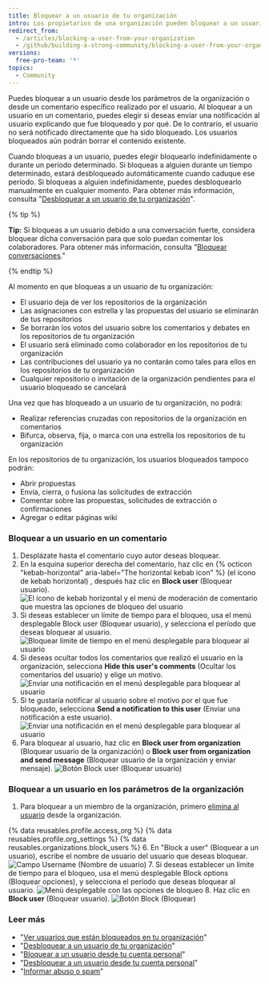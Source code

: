 ```yaml
---
title: Bloquear a un usuario de tu organización
intro: Los propietarios de una organización pueden bloquear a un usuario para eliminar la capacidad del usuario para colaborar en los repositorios de la organización.
redirect_from:
  - /articles/blocking-a-user-from-your-organization
  - /github/building-a-strong-community/blocking-a-user-from-your-organization
versions:
  free-pro-team: '*'
topics:
  - Community
---
```


Puedes bloquear a un usuario desde los parámetros de la organización o desde un comentario específico realizado por el usuario. Al bloquear a un usuario en un comentario, puedes elegir si deseas enviar una notificación al usuario explicando que fue bloqueado y por qué. De lo contrario, el usuario no será notificado directamente que ha sido bloqueado. Los usuarios bloqueados aún podrán borrar el contenido existente.

Cuando bloqueas a un usuario, puedes elegir bloquearlo indefinidamente o durante un período determinado. Si bloqueas a alguien durante un tiempo determinado, estará desbloqueado automáticamente cuando caduque ese período. Si bloqueas a alguien indefinidamente, puedes desbloquearlo manualmente en cualquier momento. Para obtener más información, consulta "[Desbloquear a un usuario de tu organización](/communities/maintaining-your-safety-on-github/unblocking-a-user-from-your-organization)".

{% tip %}

**Tip:** Si bloqueas a un usuario debido a una conversación fuerte, considera bloquear dicha conversación para que solo puedan comentar los colaboradores. Para obtener más información, consulta "[Bloquear conversaciones](/communities/moderating-comments-and-conversations/locking-conversations)."

{% endtip %}

Al momento en que bloqueas a un usuario de tu organización:
- El usuario deja de ver los repositorios de la organización
- Las asignaciones con estrella y las propuestas del usuario se eliminarán de tus repositorios
- Se borrarán los votos del usuario sobre los comentarios y debates en los repositorios de tu organización
- El usuario será eliminado como colaborador en los repositorios de tu organización
- Las contribuciones del usuario ya no contarán como tales para ellos en los repositorios de tu organización
- Cualquier repositorio o invitación de la organización pendientes para el usuario bloqueado se cancelará

Una vez que has bloqueado a un usuario de tu organización, no podrá:
- Realizar referencias cruzadas con repositorios de la organización en comentarios
- Bifurca, observa, fija, o marca con una estrella los repositorios de tu organización

En los repositorios de tu organización, los usuarios bloqueados tampoco podrán:
- Abrir propuestas
- Envía, cierra, o fusiona las solicitudes de extracción
- Comentar sobre las propuestas, solicitudes de extracción o confirmaciones
- Agregar o editar páginas wiki

### Bloquear a un usuario en un comentario

1. Desplázate hasta el comentario cuyo autor deseas bloquear.
2. En la esquina superior derecha del comentario, haz clic en {% octicon "kebab-horizontal" aria-label="The horizontal kebab icon" %} (el ícono de kebab horizontal) , después haz clic en **Block user** (Bloquear usuario). ![El ícono de kebab horizontal y el menú de moderación de comentario que muestra las opciones de bloqueo del usuario](/assets/images/help/repository/comment-menu-block-user.png)
3. Si deseas establecer un límite de tiempo para el bloqueo, usa el menú desplegable Block user (Bloquear usuario), y selecciona el período que deseas bloquear al usuario. ![Bloquear límite de tiempo en el menú desplegable para bloquear al usuario](/assets/images/help/organizations/org-block-options-menu-from-comment.png)
4. Si deseas ocultar todos los comentarios que realizó el usuario en la organización, selecciona **Hide this user's comments** (Ocultar los comentarios del usuario) y elige un motivo. ![Enviar una notificación en el menú desplegable para bloquear al usuario](/assets/images/help/organizations/org-block-options-menu-hide-user-comments.png)
5. Si te gustaría notificar al usuario sobre el motivo por el que fue bloqueado, selecciona **Send a notification to this user** (Enviar una notificación a este usuario). ![Enviar una notificación en el menú desplegable para bloquear al usuario](/assets/images/help/organizations/org-block-options-menu-send-notification.png)
6. Para bloquear al usuario, haz clic en **Block user from organization** (Bloquear usuario de la organización) o **Block user from organization and send message** (Bloquear usuario de la organización y enviar mensaje). ![Botón Block user (Bloquear usuario)](/assets/images/help/organizations/org-block-user-button-in-comment.png)

### Bloquear a un usuario en los parámetros de la organización

1. Para bloquear a un miembro de la organización, primero [elimina al usuario](/articles/removing-a-member-from-your-organization) desde la organización.

{% data reusables.profile.access_org %}
{% data reusables.profile.org_settings %}
{% data reusables.organizations.block_users %}
6. En "Block a user" (Bloquear a un usuario), escribe el nombre de usuario del usuario que deseas bloquear. ![Campo Username (Nombre de usuario)](/assets/images/help/organizations/org-block-username-field.png)
7. Si deseas establecer un límite de tiempo para el bloqueo, usa el menú desplegable Block options (Bloquear opciones), y selecciona el período que deseas bloquear al usuario. ![Menú desplegable con las opciones de bloqueo](/assets/images/help/organizations/org-block-options-menu.png)
8. Haz clic en **Block user** (Bloquear usuario). ![Botón Block (Bloquear)](/assets/images/help/organizations/org-block-user-button.png)

### Leer más

- "[Ver usuarios que están bloqueados en tu organización](/communities/maintaining-your-safety-on-github/viewing-users-who-are-blocked-from-your-organization)"
- "[Desbloquear a un usuario de tu organización](/communities/maintaining-your-safety-on-github/unblocking-a-user-from-your-organization)"
- "[Bloquear a un usuario desde tu cuenta personal](/communities/maintaining-your-safety-on-github/blocking-a-user-from-your-personal-account)"
- "[Desbloquear a un usuario desde tu cuenta personal](/communities/maintaining-your-safety-on-github/unblocking-a-user-from-your-personal-account)"
- "[Informar abuso o spam](/communities/maintaining-your-safety-on-github/reporting-abuse-or-spam)"
